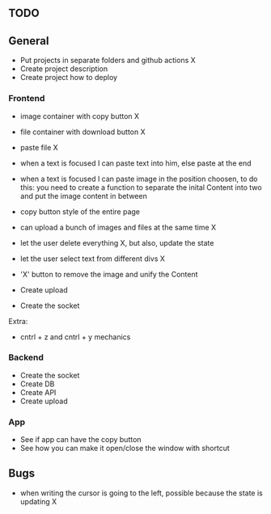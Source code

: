 ## TODO

## General

- Put projects in separate folders and github actions X
- Create project description
- Create project how to deploy

### Frontend
- image container with copy button X
- file container with download button X
- paste file X
- when a text is focused I can paste text into him, else paste at the end
- when a text is focused I can paste image in the position choosen, to do this: you need to create a function to separate the inital Content into two and put the image content in between 
- copy button style of the entire page
- can upload a bunch of images and files at the same time X
- let the user delete everything X, but also, update the state

- let the user select text from different divs X
- 'X' button to remove the image and unify the Content

- Create upload
- Create the socket

Extra:
- cntrl + z and cntrl + y mechanics

### Backend

- Create the socket
- Create DB
- Create API
- Create upload

### App

- See if app can have the copy button
- See how you can make it open/close the window with shortcut 


## Bugs

- when writing the cursor is going to the left, possible because the state is updating X